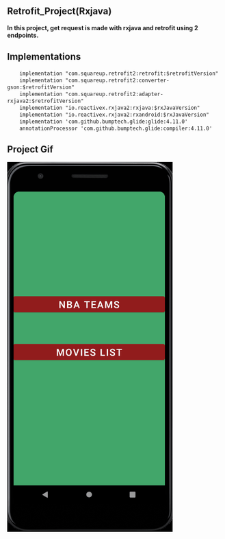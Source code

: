 ## Retrofit_Project(Rxjava)
**In this project, get request is made with rxjava and retrofit using 2 endpoints.**

## Implementations

```
    implementation "com.squareup.retrofit2:retrofit:$retrofitVersion"
    implementation "com.squareup.retrofit2:converter-gson:$retrofitVersion"
    implementation "com.squareup.retrofit2:adapter-rxjava2:$retrofitVersion"
    implementation "io.reactivex.rxjava2:rxjava:$rxJavaVersion"
    implementation "io.reactivex.rxjava2:rxandroid:$rxJavaVersion"
    implementation 'com.github.bumptech.glide:glide:4.11.0'
    annotationProcessor 'com.github.bumptech.glide:compiler:4.11.0'
```

## Project Gif
![Project Gif](https://github.com/BurakGomec/Retrofit_Project_2_EndPoints/blob/main/gif/project.gif)



